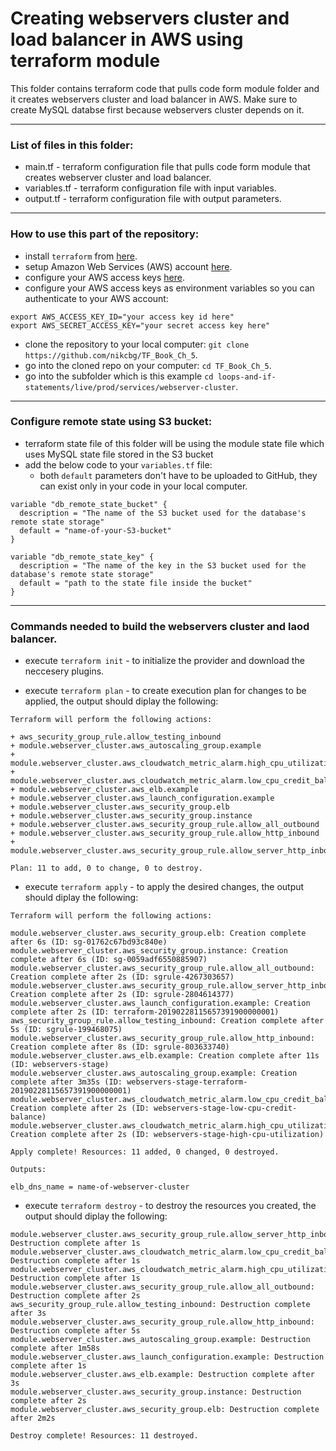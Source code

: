 # Creating webservers cluster and load balancer in AWS using terraform module
This folder contains terraform code that pulls code form module folder and it creates webservers cluster and load balancer in AWS. Make sure to create MySQL databse first because webservers cluster depends on it. 


--------------------------------------------------------------------------------------------------------------
### List of files in this folder:
- main.tf - terraform configuration file that pulls code form module that creates webserver cluster and load balancer.
- variables.tf - terraform configuration file with input variables.
- output.tf - terraform configuration file with output parameters.
----------------------------------------------------------------------------------------------------------------------
### How to use this part of the repository:
- install `terraform` from [here](https://www.terraform.io/downloads.html).
- setup Amazon Web Services (AWS) account [here](https://aws.amazon.com/).
- configure your AWS access keys [here](https://docs.aws.amazon.com/general/latest/gr/aws-sec-cred-types.html#access-keys-and-secret-access-keys).
- configure your AWS access keys as environment variables so you can authenticate to your AWS account:

```
export AWS_ACCESS_KEY_ID="your access key id here"
export AWS_SECRET_ACCESS_KEY="your secret access key here"
```
   
- clone the repository to your local computer: `git clone https://github.com/nikcbg/TF_Book_Ch_5`.
- go into the cloned repo on your computer: `cd TF_Book_Ch_5`.
- go into the subfolder which is this example `cd loops-and-if-statements/live/prod/services/webserver-cluster`.

------------------------------------------------------------------------------------------------------------------

### Configure remote state using S3 bucket:
- terraform state file of this folder will be using the module state file which uses MySQL state file stored in the S3 bucket 
- add the below code to your `variables.tf` file:
   - both `default` parameters don't have to be uploaded to GitHub, they can exist only in your code in your local computer.

```
variable "db_remote_state_bucket" {
  description = "The name of the S3 bucket used for the database's remote state storage"
  default = "name-of-your-S3-bucket"
}

variable "db_remote_state_key" {
  description = "The name of the key in the S3 bucket used for the database's remote state storage"
  default = "path to the state file inside the bucket"
}
```

-------------------------------------------------------------------------------------------------------------------

### Commands needed to build the webservers cluster and laod balancer.
- execute `terraform init` - to initialize the provider and download the neccesery plugins.
  
- execute `terraform plan` - to create execution plan for changes to be applied, the output should diplay the following:

```
Terraform will perform the following actions:

+ aws_security_group_rule.allow_testing_inbound
+ module.webserver_cluster.aws_autoscaling_group.example
+ module.webserver_cluster.aws_cloudwatch_metric_alarm.high_cpu_utilization
+ module.webserver_cluster.aws_cloudwatch_metric_alarm.low_cpu_credit_balance
+ module.webserver_cluster.aws_elb.example
+ module.webserver_cluster.aws_launch_configuration.example
+ module.webserver_cluster.aws_security_group.elb
+ module.webserver_cluster.aws_security_group.instance
+ module.webserver_cluster.aws_security_group_rule.allow_all_outbound
+ module.webserver_cluster.aws_security_group_rule.allow_http_inbound
+ module.webserver_cluster.aws_security_group_rule.allow_server_http_inbound

Plan: 11 to add, 0 to change, 0 to destroy.
```
  
- execute `terraform apply` - to apply the desired changes, the output should diplay the following:

```
Terraform will perform the following actions:

module.webserver_cluster.aws_security_group.elb: Creation complete after 6s (ID: sg-01762c67bd93c840e)
module.webserver_cluster.aws_security_group.instance: Creation complete after 6s (ID: sg-0059adf6550885907)
module.webserver_cluster.aws_security_group_rule.allow_all_outbound: Creation complete after 2s (ID: sgrule-4267303657)
module.webserver_cluster.aws_security_group_rule.allow_server_http_inbound: Creation complete after 2s (ID: sgrule-2804614377)
module.webserver_cluster.aws_launch_configuration.example: Creation complete after 2s (ID: terraform-20190228115657391900000001)
aws_security_group_rule.allow_testing_inbound: Creation complete after 5s (ID: sgrule-199468075)
module.webserver_cluster.aws_security_group_rule.allow_http_inbound: Creation complete after 8s (ID: sgrule-803633740)
module.webserver_cluster.aws_elb.example: Creation complete after 11s (ID: webservers-stage)
module.webserver_cluster.aws_autoscaling_group.example: Creation complete after 3m35s (ID: webservers-stage-terraform-20190228115657391900000001)
module.webserver_cluster.aws_cloudwatch_metric_alarm.low_cpu_credit_balance: Creation complete after 2s (ID: webservers-stage-low-cpu-credit-balance)
module.webserver_cluster.aws_cloudwatch_metric_alarm.high_cpu_utilization: Creation complete after 2s (ID: webservers-stage-high-cpu-utilization)

Apply complete! Resources: 11 added, 0 changed, 0 destroyed.

Outputs:

elb_dns_name = name-of-webserver-cluster
```
- execute `terraform destroy` - to destroy the resources you created, the output should diplay the following:
  
```
module.webserver_cluster.aws_security_group_rule.allow_server_http_inbound: Destruction complete after 1s
module.webserver_cluster.aws_cloudwatch_metric_alarm.low_cpu_credit_balance: Destruction complete after 1s
module.webserver_cluster.aws_cloudwatch_metric_alarm.high_cpu_utilization: Destruction complete after 1s
module.webserver_cluster.aws_security_group_rule.allow_all_outbound: Destruction complete after 2s
aws_security_group_rule.allow_testing_inbound: Destruction complete after 3s
module.webserver_cluster.aws_security_group_rule.allow_http_inbound: Destruction complete after 5s
module.webserver_cluster.aws_autoscaling_group.example: Destruction complete after 1m58s
module.webserver_cluster.aws_launch_configuration.example: Destruction complete after 1s
module.webserver_cluster.aws_elb.example: Destruction complete after 3s
module.webserver_cluster.aws_security_group.instance: Destruction complete after 2s
module.webserver_cluster.aws_security_group.elb: Destruction complete after 2m2s

Destroy complete! Resources: 11 destroyed.
```
